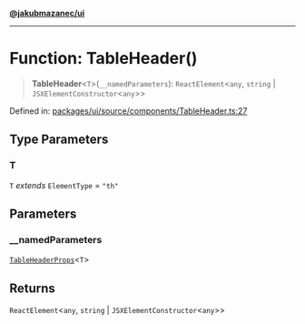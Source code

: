 [**@jakubmazanec/ui**](../README.md)

---

# Function: TableHeader()

> **TableHeader**\<`T`\>(`__namedParameters`): `ReactElement`\<`any`, `string` \|
> `JSXElementConstructor`\<`any`\>\>

Defined in:
[packages/ui/source/components/TableHeader.ts:27](https://github.com/jakubmazanec/tools/blob/acfa246dbb1035f65efb7fa114167a3cbefca108/packages/ui/source/components/TableHeader.ts#L27)

## Type Parameters

### T

`T` _extends_ `ElementType` = `"th"`

## Parameters

### \_\_namedParameters

[`TableHeaderProps`](../type-aliases/TableHeaderProps.md)\<`T`\>

## Returns

`ReactElement`\<`any`, `string` \| `JSXElementConstructor`\<`any`\>\>
